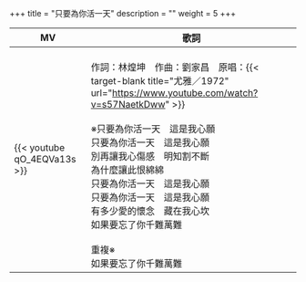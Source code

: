 +++
title = "只要為你活一天"
description = ""
weight = 5
+++

MV  | 歌詞  
--------------|-------
{{< youtube qO_4EQVa13s >}}|<br/>作詞：林煌坤　作曲：劉家昌　原唱：{{< target-blank title="尤雅／1972" url="https://www.youtube.com/watch?v=s57NaetkDww" >}}<br/><br/>※只要為你活一天　這是我心願<br/>只要為你活一天　這是我心願<br/>別再讓我心傷感　明知割不斷<br/>為什麼讓此恨綿綿<br/>只要為你活一天　這是我心願<br/>只要為你活一天　這是我心願<br/>有多少愛的懷念　藏在我心坎<br/>如果要忘了你千難萬難<br/><br/>重複※<br/>如果要忘了你千難萬難
